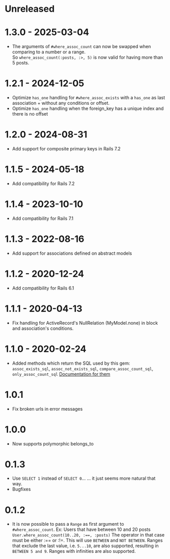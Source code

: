 # Unreleased

# 1.3.0 - 2025-03-04

* The arguments of `#where_assoc_count` can now be swapped when comparing to a number or a range. <br>
  So `where_assoc_count(:posts, :>, 5)` is now valid for having more than 5 posts.

# 1.2.1 - 2024-12-05

* Optimize `has_one` handling for `#where_assoc_exists` with a `has_one` as last association + without any conditions or offset.
* Optimize `has_one` handling when the foreign_key has a unique index and there is no offset

# 1.2.0 - 2024-08-31

* Add support for composite primary keys in Rails 7.2

# 1.1.5 - 2024-05-18

* Add compatibility for Rails 7.2

# 1.1.4 - 2023-10-10

* Add compatibility for Rails 7.1

# 1.1.3 - 2022-08-16

* Add support for associations defined on abstract models

# 1.1.2 - 2020-12-24

* Add compatibility for Rails 6.1

# 1.1.1 - 2020-04-13

* Fix handling for ActiveRecord's NullRelation (MyModel.none) in block and association's conditions.

# 1.1.0 - 2020-02-24

* Added methods which return the SQL used by this gem: `assoc_exists_sql`, `assoc_not_exists_sql`, `compare_assoc_count_sql`, `only_assoc_count_sql`
  [Documentation for them](https://maxlap.github.io/activerecord_where_assoc/ActiveRecordWhereAssoc/SqlReturningMethods.html)

# 1.0.1

* Fix broken urls in error messages

# 1.0.0

* Now supports polymorphic belongs_to

# 0.1.3

* Use `SELECT 1` instead of `SELECT 0`...
  ... it just seems more natural that way.
* Bugfixes

# 0.1.2

* It is now possible to pass a `Range` as first argument to `#where_assoc_count`.
  Ex: Users that have between 10 and 20 posts
  `User.where_assoc_count(10..20, :==, :posts)`
  The operator in that case must be either :== or :!=.
  This will use `BETWEEN` and `NOT BETWEEN`.
  Ranges that exclude the last value, i.e. `5...10`, are also supported, resulting in `BETWEEN 5 and 9`.
  Ranges with infinities are also supported.
